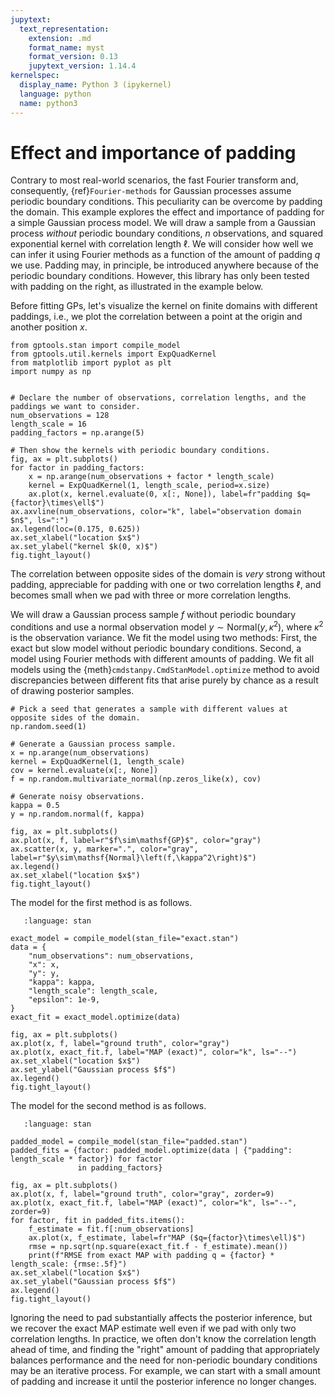 ```yaml
---
jupytext:
  text_representation:
    extension: .md
    format_name: myst
    format_version: 0.13
    jupytext_version: 1.14.4
kernelspec:
  display_name: Python 3 (ipykernel)
  language: python
  name: python3
---
```


# Effect and importance of padding

Contrary to most real-world scenarios, the fast Fourier transform and, consequently, {ref}`Fourier-methods` for Gaussian processes assume periodic boundary conditions. This peculiarity can be overcome by padding the domain. This example explores the effect and importance of padding for a simple Gaussian process model. We will draw a sample from a Gaussian process *without* periodic boundary conditions, $n$ observations, and squared exponential kernel with correlation length $\ell$. We will consider how well we can infer it using Fourier methods as a function of the amount of padding $q$ we use. Padding may, in principle, be introduced anywhere because of the periodic boundary conditions. However, this library has only been tested with padding on the right, as illustrated in the example below.

Before fitting GPs, let's visualize the kernel on finite domains with different paddings, i.e., we plot the correlation between a point at the origin and another position $x$.

```{code-cell} ipython3
from gptools.stan import compile_model
from gptools.util.kernels import ExpQuadKernel
from matplotlib import pyplot as plt
import numpy as np


# Declare the number of observations, correlation lengths, and the paddings we want to consider.
num_observations = 128
length_scale = 16
padding_factors = np.arange(5)

# Then show the kernels with periodic boundary conditions.
fig, ax = plt.subplots()
for factor in padding_factors:
    x = np.arange(num_observations + factor * length_scale)
    kernel = ExpQuadKernel(1, length_scale, period=x.size)
    ax.plot(x, kernel.evaluate(0, x[:, None]), label=fr"padding $q={factor}\times\ell$")
ax.axvline(num_observations, color="k", label="observation domain $n$", ls=":")
ax.legend(loc=(0.175, 0.625))
ax.set_xlabel("location $x$")
ax.set_ylabel("kernel $k(0, x)$")
fig.tight_layout()
```

The correlation between opposite sides of the domain is *very* strong without padding, appreciable for padding with one or two correlation lengths $\ell$, and becomes small when we pad with three or more correlation lengths.

We will draw a Gaussian process sample $f$ without periodic boundary conditions and use a normal observation model $y\sim\mathsf{Normal}\left(y,\kappa^2\right)$, where $\kappa^2$ is the observation variance. We fit the model using two methods: First, the exact but slow model without periodic boundary conditions. Second, a model using Fourier methods with different amounts of padding. We fit all models using the {meth}`cmdstanpy.CmdStanModel.optimize` method to avoid discrepancies between different fits that arise purely by chance as a result of drawing posterior samples.

```{code-cell} ipython3
# Pick a seed that generates a sample with different values at opposite sides of the domain.
np.random.seed(1)

# Generate a Gaussian process sample.
x = np.arange(num_observations)
kernel = ExpQuadKernel(1, length_scale)
cov = kernel.evaluate(x[:, None])
f = np.random.multivariate_normal(np.zeros_like(x), cov)

# Generate noisy observations.
kappa = 0.5
y = np.random.normal(f, kappa)

fig, ax = plt.subplots()
ax.plot(x, f, label=r"$f\sim\mathsf{GP}$", color="gray")
ax.scatter(x, y, marker=".", color="gray", label=r"$y\sim\mathsf{Normal}\left(f,\kappa^2\right)$")
ax.legend()
ax.set_xlabel("location $x$")
fig.tight_layout()
```

The model for the first method is as follows.

```{literalinclude} exact.stan
   :language: stan
```

```{code-cell} ipython3
exact_model = compile_model(stan_file="exact.stan")
data = {
    "num_observations": num_observations,
    "x": x,
    "y": y,
    "kappa": kappa,
    "length_scale": length_scale,
    "epsilon": 1e-9,
}
exact_fit = exact_model.optimize(data)

fig, ax = plt.subplots()
ax.plot(x, f, label="ground truth", color="gray")
ax.plot(x, exact_fit.f, label="MAP (exact)", color="k", ls="--")
ax.set_xlabel("location $x$")
ax.set_ylabel("Gaussian process $f$")
ax.legend()
fig.tight_layout()
```

The model for the second method is as follows.

```{literalinclude} padded.stan
   :language: stan
```

```{code-cell} ipython3
padded_model = compile_model(stan_file="padded.stan")
padded_fits = {factor: padded_model.optimize(data | {"padding": length_scale * factor}) for factor
               in padding_factors}

fig, ax = plt.subplots()
ax.plot(x, f, label="ground truth", color="gray", zorder=9)
ax.plot(x, exact_fit.f, label="MAP (exact)", color="k", ls="--", zorder=9)
for factor, fit in padded_fits.items():
    f_estimate = fit.f[:num_observations]
    ax.plot(x, f_estimate, label=fr"MAP ($q={factor}\times\ell)$")
    rmse = np.sqrt(np.square(exact_fit.f - f_estimate).mean())
    print(f"RMSE from exact MAP with padding q = {factor} * length_scale: {rmse:.5f}")
ax.set_xlabel("location $x$")
ax.set_ylabel("Gaussian process $f$")
ax.legend()
fig.tight_layout()
```

Ignoring the need to pad substantially affects the posterior inference, but we recover the exact MAP estimate well even if we pad with only two correlation lengths. In practice, we often don't know the correlation length ahead of time, and finding the "right" amount of padding that appropriately balances performance and the need for non-periodic boundary conditions may be an iterative process. For example, we can start with a small amount of padding and increase it until the posterior inference no longer changes.
